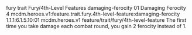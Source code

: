 <ability>
  <metadata>
    <class>fury</class>
    <feature_type>trait</feature_type>
    <file_dpath>Fury/4th-Level Features</file_dpath>
    <item_id>damaging-ferocity</item_id>
    <item_index>01</item_index>
    <item_name>Damaging Ferocity</item_name>
    <level>4</level>
    <scc>mcdm.heroes.v1:feature.trait.fury.4th-level-feature:damaging-ferocity</scc>
    <scdc>1.1.1:6.1.5.10:01</scdc>
    <source>mcdm.heroes.v1</source>
    <type>feature/trait/fury/4th-level-feature</type>
  </metadata>
  <effects>
    <effect type="mundane">The first time you take damage each combat round, you gain 2 ferocity instead of 1.</effect>
  </effects>
</ability>

